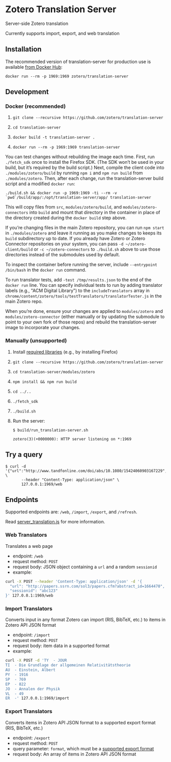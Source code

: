 # Zotero Translation Server

Server-side Zotero translation

Currently supports import, export, and web translation


## Installation

The recommended version of translation-server for production use is available [from Docker Hub](https://hub.docker.com/r/zotero/translation-server/):

``
docker run --rm -p 1969:1969 zotero/translation-server
``

## Development

### Docker (recommended)

1. `git clone --recursive https://github.com/zotero/translation-server`

1. `cd translation-server`

1. `docker build -t translation-server .`

1. `docker run --rm -p 1969:1969 translation-server`

You can test changes without rebuilding the image each time. First, run `./fetch_sdk` once to install the Firefox SDK. (The SDK won’t be used in your build, but it’s required by the build script.) Next, compile the client code into `./modules/zotero/build` by running `npm i` and `npm run build` from `./modules/zotero`. Then, after each change, run the translation-server build script and a modified `docker run`:

``
./build.sh && docker run -p 1969:1969 -ti --rm -v `pwd`/build/app/:/opt/translation-server/app/ translation-server
``

This will copy files from `src`, `modules/zotero/build`, and `modules/zotero-connectors` into `build` and mount that directory in the container in place of the directory created during the `docker build` step above.

If you’re changing files in the main Zotero repository, you can run `npm start` in `./modules/zotero` and leave it running as you make changes to keeps its `build` subdirectory up to date. If you already have Zotero or Zotero Connector repositories on your system, you can pass `-d ~/zotero-client/build` or `-c ~/zotero-connectors` to `./build.sh` above to use those directories instead of the submodules used by default.

To inspect the container before running the server, include `--entrypoint /bin/bash` in the `docker run` command.

To run translator tests, add `-test /tmp/results.json` to the end of the `docker run` line. You can specify individual tests to run by adding translator labels (e.g., "ACM Digital Library") to the `includeTranslators` array in `chrome/content/zotero/tools/testTranslators/translatorTester.js` in the main Zotero repo.

When you’re done, ensure your changes are applied to `modules/zotero` and `modules/zotero-connector` (either manually or by updating the submodule to point to your own fork of those repos) and rebuild the translation-server image to incorporate your changes.

### Manually (unsupported)

1. Install [required libraries](https://github.com/zotero/translation-server/blob/master/Dockerfile#L4) (e.g., by installing Firefox)

1. `git clone --recursive https://github.com/zotero/translation-server`

1. `cd translation-server/modules/zotero`

1. `npm install && npm run build`

1. `cd ../..`

1. `./fetch_sdk`

1. `./build.sh`

1. Run the server:

   ```
   $ build/run_translation-server.sh 

   zotero(3)(+0000000): HTTP server listening on *:1969
   ```

## Try a query

   ```
   $ curl -d '{"url":"http://www.tandfonline.com/doi/abs/10.1080/15424060903167229","sessionid":"abc123"}' \
          --header "Content-Type: application/json" \
          127.0.0.1:1969/web
   ```

## Endpoints

Supported endpoints are: `/web`, `/import`, `/export`, and `/refresh`.

Read [server_translation.js](./src/server_translation.js) for more information.

### Web Translators

Translates a web page

* endpoint: `/web`
* request method: `POST`
* request body: JSON object containing a `url` and a random `sessionid`
* example:
```bash
curl -X POST --header 'Content-Type: application/json' -d '{
  "url": "http://papers.ssrn.com/sol3/papers.cfm?abstract_id=1664470",
  "sessionid": "abc123"
}' 127.0.0.1:1969/web
```

### Import Translators

Converts input in any format Zotero can import (RIS, BibTeX, etc.) to items in Zotero API JSON format

* endpoint: `/import`
* request method: `POST`
* request body: item data in a supported format
* example:
```bash
curl -X POST -d 'TY  - JOUR
TI  - Die Grundlage der allgemeinen Relativitätstheorie
AU  - Einstein, Albert
PY  - 1916
SP  - 769
EP  - 822
JO  - Annalen der Physik
VL  - 49
ER  -' 127.0.0.1:1969/import
```

### Export Translators

Converts items in Zotero API JSON format to a supported export format (RIS, BibTeX, etc.)

* endpoint: `/export`
* request method: `POST`
* query parameter: `format`, which must be a [supported export format](https://github.com/zotero/translation-server/blob/master/src/server_translation.js#L31-43)
* request body: An array of items in Zotero API JSON format
